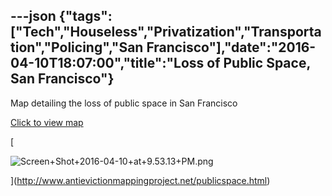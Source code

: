 ---json
{"tags":["Tech","Houseless","Privatization","Transportation","Policing","San Francisco"],"date":"2016-04-10T18:07:00","title":"Loss of Public Space, San Francisco"}
---

Map detailing the loss of public space in San Francisco

[Click to view map](http://www.antievictionmappingproject.net/publicspace.html)

[

![Screen+Shot+2016-04-10+at+9.53.13+PM.png](/assets/uploads/Screen%2BShot%2B2016-04-10%2Bat%2B9.53.13%2BPM.png)

](http://www.antievictionmappingproject.net/publicspace.html)
